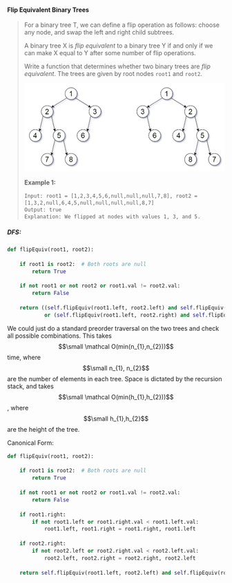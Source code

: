 #### Flip Equivalent Binary Trees

> For a binary tree T, we can define a flip operation as follows: choose any node, and swap the left and right child subtrees.
>
> A binary tree X is _flip equivalent_ to a binary tree Y if and only if we can make X equal to Y after some number of flip operations.
>
> Write a function that determines whether two binary trees are _flip equivalent_.  The trees are given by root nodes `root1` and `root2`.
>
> ![](/assets/flip_equiv.png)
>
> **Example 1:**
>
> ```
> Input: root1 = [1,2,3,4,5,6,null,null,null,7,8], root2 = [1,3,2,null,6,4,5,null,null,null,null,8,7]
> Output: true
> Explanation: We flipped at nodes with values 1, 3, and 5.
> ```

##### DFS:

```py
def flipEquiv(root1, root2):

    if root1 is root2:  # Both roots are null
        return True

    if not root1 or not root2 or root1.val != root2.val:
        return False

    return ((self.flipEquiv(root1.left, root2.left) and self.flipEquiv(root1.right, root2.right)) 
            or (self.flipEquiv(root1.left, root2.right) and self.flipEquiv(root1.right, root2.left)))
```

We could just do a standard preorder traversal on the two trees and check all possible combinations. This takes $$\small \mathcal O(min(n_{1},n_{2}))$$ time, where $$\small n_{1}, n_{2}$$ are the number of elements in each tree. Space is dictated by the recursion stack, and takes $$\small \mathcal O(min(h_{1},h_{2}))$$, where $$\small h_{1},h_{2}$$ are the height of the tree.

Canonical Form:

```py
def flipEquiv(root1, root2):

    if root1 is root2:  # Both roots are null
        return True

    if not root1 or not root2 or root1.val != root2.val:
        return False

    if root1.right:
        if not root1.left or root1.right.val < root1.left.val:
            root1.left, root1.right = root1.right, root1.left

    if root2.right:
        if not root2.left or root2.right.val < root2.left.val:
            root2.left, root2.right = root2.right, root2.left        

    return self.flipEquiv(root1.left, root2.left) and self.flipEquiv(root1.right, root2.right)
```



